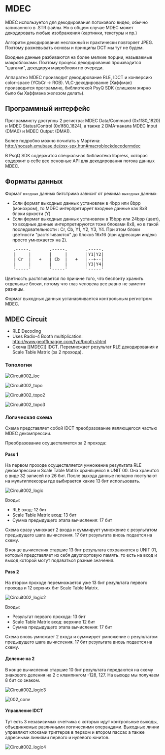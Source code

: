 # MDEC

MDEC используется для декодирования потокового видео, обычно записанного в .STR файлы. Но в общем случае MDEC может декодировать любые изображения (картинки, текстуры и пр.)

Алгоритм декодирования несложный и практически повторяет JPEG. Поэтому разжевывать основы и принципы DCT мы тут не будем.

Входные данные разбиваются на более мелкие порции, называемые макроблоками. Поэтому процесс декодирования производится "шагами", декодируя макроблоки по очереди.

Аппаратно MDEC производит декодирование RLE, IDCT и конверсию color-space (YCbCr -> RGB). VLC-декодирование (Хаффман) производится программно, библиотекой PsyQ SDK (слишком жирно было бы Хаффмана железом делать).

## Программный интерфейс

Программисту доступны 2 регистра: MDEC Data/Command (0x1f80_1820) и MDEC Status/Control (0x1f80_1824), а также 2 DMA-канала MDEC Input (DMA0) и MDEC Output (DMA1).

Более подробно можно почитать у Мартина: http://nocash.emubase.de/psx-spx.htm#macroblockdecodermdec

В PsqQ SDK содержится специальная библиотека libpress, которая содержит в себе все основные API для декодирования потока данных MDEC.

## Форматы данных

Формат `входных` данных битстрима зависит от режима `выходных` данных:
- Если формат выходных данных установлен в 4bpp или 8bpp (монохром), то MDEC интерпретирует входные данные как 8x8 блоки яркости (Y)
- Если формат выходных данных установлен в 15bpp или 24bpp (цвет), то входные данные интерпретируются тоже блоками 8x8, но в такой последовательности : Cr, Cb, Y1, Y2, Y3, Y4. При этом блоки цветности "растягиваются" до блоков 16x16 (при адресации индекс просто умножается на 2).

<pre>
   .-----.       .-----.       .-----.
   |     |       |     |       |Y1|Y2|
   | Cr  |   +   | Cb  |   +   |--+--|
   |     |       |     |       |Y3|Y4|
   '-----'       '-----'       '-----'
</pre>

Цветность растягивается по причине того, что беспонту хранить отдельные блоки, потому что глаз человека все равно не заметит разницы.

Формат выходных данных устанавливается контрольным регистром MDEC.

## MDEC Circuit

- RLE Decoding
- Uses Radix-4 Booth multiplication: http://www.geoffknagge.com/fyp/booth.shtml
- Схема [[MDEC]] IDCT. Перемножает результат RLE декодирования и Scale Table Matrix (за 2 прохода).

### Топология

![Circuit002_loc](/imgstore/mdec/Circuit002_loc.jpg)

![Circuit002_topo](/imgstore/mdec/Circuit002_topo.jpg)

![Circuit002_topo2](/imgstore/mdec/Circuit002_topo2.jpg)

![Circuit002_topo3](/imgstore/mdec/Circuit002_topo3.jpg)

### Логическая схема

Схема представляет собой IDCT преобразование являющегося частью MDEC декомпрессии.

Преобразование осуществляется за 2 прохода:

#### Pass 1

На первом проходе осуществляется умножение результата RLE декомпрессии и Scale Table Matrix хранящейся в UNIT 00. Она хранится в виде 32 записей по 26 бит. После выхода данные попарно поступают на мультиплексоры где выбирается какие 13 бит использовать.

![Circuit002_logic](/imgstore/mdec/Circuit002_logic.jpg)

Входы:
 - RLE вход: 12 бит
 - Scale Table Matrix вход: 13 бит
 - Сумма предыдущего этапа вычисления: 17 бит

Схема сразу умножает 2 входа и суммирует умножение с результатом предыдущего шага вычисления. 17 бит результата вновь подается на схему.

В конце вычисления старшие 13 бит результата сохраняются в UNIT 01, который представляет из себя двухпортовую память. то есть на вход и выход которой могут подаваться разные значения.

#### Pass 2

На втором проходе перемножается уже 13 бит результата первого прохода и 12 верхних бит Scale Table Matrix.

![Circuit002_logic2](/imgstore/mdec/Circuit002_logic2.jpg)

Входы:
 - Результат первого прохода: 13 бит
 - Scale Table Matrix вход: верхние 12 бит
 - Сумма предыдущего этапа вычисления: 17 бит

Схема вновь умножает 2 входа и суммирует умножение с результатом предыдущего шага вычисления. 17 бит результата вновь подается на схему.

#### Деление на 2

В конце вычисления старшие 10 бит результата передаются на схему знакового деления на 2 с клампингом -128, 127. На выходе мы получаем 8 бит со знаком.

![Circuit002_logic3](/imgstore/mdec/Circuit002_logic3.jpg)

![002_conv](/imgstore/mdec/002_conv.jpg)

#### Управление IDCT

Тут есть 3 независимых счетчика с которых идут контрольные выходы, объединяемые различными логическими операндами. Выходные линии управляют клоками триггеров в первом и втором пассах а также адресными линиями первого и нулевого юнитов.

![Circuit002_logic4](/imgstore/mdec/Circuit002_logic4.jpg)

